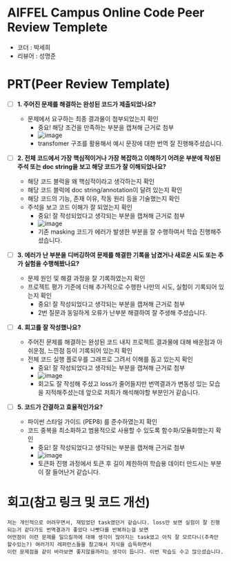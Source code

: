 # AIFFEL Campus Online Code Peer Review Templete
- 코더 : 박세희
- 리뷰어 : 성명준


# PRT(Peer Review Template)
- [ ]  **1. 주어진 문제를 해결하는 완성된 코드가 제출되었나요?**
    - 문제에서 요구하는 최종 결과물이 첨부되었는지 확인
        - 중요! 해당 조건을 만족하는 부분을 캡쳐해 근거로 첨부
        - ![image](https://github.com/user-attachments/assets/c24699c1-23aa-4cff-a198-dfd493560031)
        - transfomer 구조를 활용해서 예시 문장에 대한 번역 잘 진행해주셨습니다.

- [ ]  **2. 전체 코드에서 가장 핵심적이거나 가장 복잡하고 이해하기 어려운 부분에 작성된 
주석 또는 doc string을 보고 해당 코드가 잘 이해되었나요?**
    - 해당 코드 블럭을 왜 핵심적이라고 생각하는지 확인
    - 해당 코드 블럭에 doc string/annotation이 달려 있는지 확인
    - 해당 코드의 기능, 존재 이유, 작동 원리 등을 기술했는지 확인
    - 주석을 보고 코드 이해가 잘 되었는지 확인
        - 중요! 잘 작성되었다고 생각되는 부분을 캡쳐해 근거로 첨부
        - ![image](https://github.com/user-attachments/assets/c8a23585-295b-42c5-bee2-553df57e3ba7)
        - 기존 masking 코드가 에러가 발생한 부분을 잘 수행하여서 학습 진행해주셨습니다.
        
- [ ]  **3. 에러가 난 부분을 디버깅하여 문제를 해결한 기록을 남겼거나
새로운 시도 또는 추가 실험을 수행해봤나요?**
    - 문제 원인 및 해결 과정을 잘 기록하였는지 확인
    - 프로젝트 평가 기준에 더해 추가적으로 수행한 나만의 시도, 
    실험이 기록되어 있는지 확인
        - 중요! 잘 작성되었다고 생각되는 부분을 캡쳐해 근거로 첨부
        - 2번 질문과 동일하게 오류가 난부분 해결하여 잘 주생해 주셨습니다.
        
- [ ]  **4. 회고를 잘 작성했나요?**
    - 주어진 문제를 해결하는 완성된 코드 내지 프로젝트 결과물에 대해
    배운점과 아쉬운점, 느낀점 등이 기록되어 있는지 확인
    - 전체 코드 실행 플로우를 그래프로 그려서 이해를 돕고 있는지 확인
        - 중요! 잘 작성되었다고 생각되는 부분을 캡쳐해 근거로 첨부
        - ![image](https://github.com/user-attachments/assets/12d93881-e396-45f1-b4b8-7ec3a06a9f0e)
        - 회고도 잘 작성해 주셨고 loss가 줄어들지만 번역결과가 변동성 있는 모습을 지적해주셨는데 앞으로 저희가 해석해야할 부분인거 같습니다. 

        
- [ ]  **5. 코드가 간결하고 효율적인가요?**
    - 파이썬 스타일 가이드 (PEP8) 를 준수하였는지 확인
    - 코드 중복을 최소화하고 범용적으로 사용할 수 있도록 함수화/모듈화했는지 확인
        - 중요! 잘 작성되었다고 생각되는 부분을 캡쳐해 근거로 첨부
        - ![image](https://github.com/user-attachments/assets/f326a0f4-945f-4b3e-8e78-6680cbc9f4f3)
        - 토큰화 진행 과정에서 토큰 후 길이 제한하여 학습용 데이터 만드시는 부분이 잘 들어난거 같습니다.



# 회고(참고 링크 및 코드 개선)
```
저는 개인적으로 어려우면서, 재밌었던 task였던거 같습니다. loss만 보면 실험이 잘 진행되는거 같다가도 번역결과가 좋았다 나빳다를 반복하는걸 보면
어떤점이 이런 문제를 일으킬까에 대해 생각이 많아지는 task였고 아직 잘 모르다니(추측만 할수있는?) 여러가지 레퍼런스들을 참고해서 지식을 습득하면서
이런 문제점을 같이 바라보면 좋지않을까라는 생각이 듭니다. 이번 학습도 수고 많으셨습니다.
```
